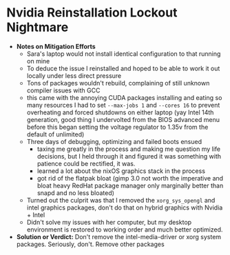 # Nvidia Reinstallation Lockout Nightmare


- **Notes on Mitigation Efforts**
  - Sara's laptop would not install identical configuration to that running on mine
  - To deduce the issue I reinstalled and hoped to be able to work it out locally under less direct pressure
  - Tons of packages wouldn't rebuild, complaining of still unknown compiler issues with GCC
  - this came with the annoying CUDA packages installing and eating so many resources I had to set `--max-jobs 1` and `--cores 16` to prevent overheating and forced shutdowns on either laptop (yay Intel 14th generation, good thing I undervolted from the BIOS advanced menu before this began setting the voltage regulator to 1.35v from the default of unlimited)
  - Three days of debugging, optimizing and failed boots ensued
    - taxing me greatly in the process and making me question my life decisions, but I held through it and figured it was something with patience could be rectified, it was.
    - learned a lot about the nixOS graphics stack in the process
    - got rid of the flatpak bloat (gimp 3.0 not worth the imperative and bloat heavy RedHat package manager only marginally better than snapd and no less bloated)
  - Turned out the culprit was that I removed the `xorg_sys_opengl` and intel graphics packages, don't do that on hybrid graphics with Nvidia + Intel
  - Didn't solve my issues with her computer, but my desktop environment is restored to working order and much better optimized.
- **Solution or Verdict:** Don't remove the intel-media-driver or xorg system packages. Seriously, don't. Remove other packages


